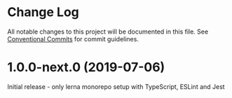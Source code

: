 # Change Log

All notable changes to this project will be documented in this file.
See [Conventional Commits](https://conventionalcommits.org) for commit guidelines.

# 1.0.0-next.0 (2019-07-06)


Initial release - only lerna monorepo setup with TypeScript, ESLint and Jest
